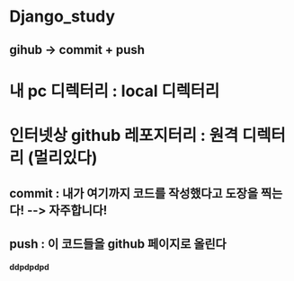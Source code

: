 # Django_study
 
## gihub -> commit + push

# 내 pc 디렉터리 : local 디렉터리
# 인터넷상 github 레포지터리 : 원격 디렉터리 (멀리있다)

## commit : 내가 여기까지 코드를 작성했다고 도장을 찍는다! --> 자주합니다!
## push : 이 코드들을 github 페이지로 올린다


#### ddpdpdpd